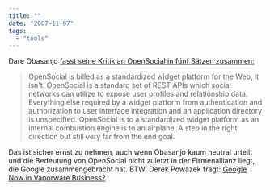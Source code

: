 ```yaml
---
title: ""
date: "2007-11-07"
tags: 
  - "tools"
---
```


Dare Obasanjo [fasst seine Kritik an OpenSocial in fünf Sätzen zusammen:](http://www.25hoursaday.com/weblog/2007/11/04/OpenSocialExplainedInFiveSentences.aspx "Dare Obasanjo aka Carnage4Life - OpenSocial Explained in Five Sentences")

> OpenSocial is billed as a standardized widget platform for the Web, it isn't. OpenSocial is a standard set of REST APIs which social networks can utilize to expose user profiles and relationship data. Everything else required by a widget platform from authentication and authorization to user interface integration and an application directory is unspecified. OpenSocial is to a standardized widget platform as an internal combustion engine is to an airplane. A step in the right direction but still very far from the end goal.

Das ist sicher ernst zu nehmen, auch wenn Obasanjo kaum neutral urteilt und die Bedeutung von OpenSocial nicht zuletzt in der Firmenallianz liegt, die Google zusammengebracht hat. BTW: Derek Powazek fragt: [Google Now in Vaporware Business?](http://powazek.com/posts/758)

